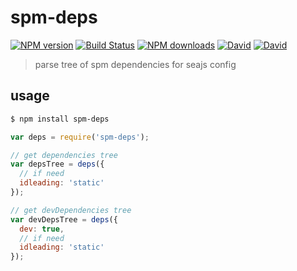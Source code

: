# spm-deps

[![NPM version](https://img.shields.io/npm/v/spm-deps.svg?style=flat-square)](https://npmjs.org/package/spm-deps)
[![Build Status](https://img.shields.io/travis/crossjs/spm-deps.svg?style=flat-square)](https://travis-ci.org/crossjs/spm-deps)
[![NPM downloads](http://img.shields.io/npm/dm/spm-deps.svg?style=flat-square)](https://npmjs.org/package/spm-deps)
[![David](http://img.shields.io/david/crossjs/spm-deps.svg?style=flat-square)](https://npmjs.org/package/spm-deps)
[![David](http://img.shields.io/david/dev/crossjs/spm-deps.svg?style=flat-square)](https://npmjs.org/package/spm-deps)

  > parse tree of spm dependencies for seajs config

## usage

```bash
$ npm install spm-deps
```

```js
var deps = require('spm-deps');

// get dependencies tree
var depsTree = deps({
  // if need
  idleading: 'static'
});

// get devDependencies tree
var devDepsTree = deps({
  dev: true,
  // if need
  idleading: 'static'
});
```
